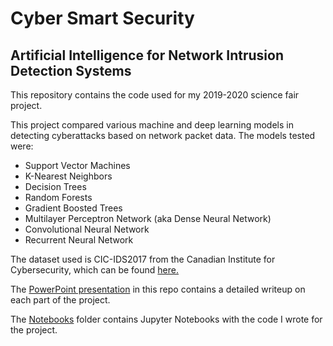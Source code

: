 # Cyber Smart Security
## Artificial Intelligence for Network Intrusion Detection Systems

This repository contains the code used for my 2019-2020 science fair project.

This project compared various machine and deep learning models in detecting cyberattacks based on network packet data. The models tested were:
* Support Vector Machines
* K-Nearest Neighbors
* Decision Trees
* Random Forests
* Gradient Boosted Trees
* Multilayer Perceptron Network (aka Dense Neural Network)
* Convolutional Neural Network
* Recurrent Neural Network


The dataset used is CIC-IDS2017 from the Canadian Institute for Cybersecurity, which can be found [here.](https://www.unb.ca/cic/datasets/ids-2017.html)

The [PowerPoint presentation](Scifair20%20Presentation.pptx) in this repo contains a detailed writeup on each part of the project.

The [Notebooks](Notebooks) folder contains Jupyter Notebooks with the code I wrote for the project.
